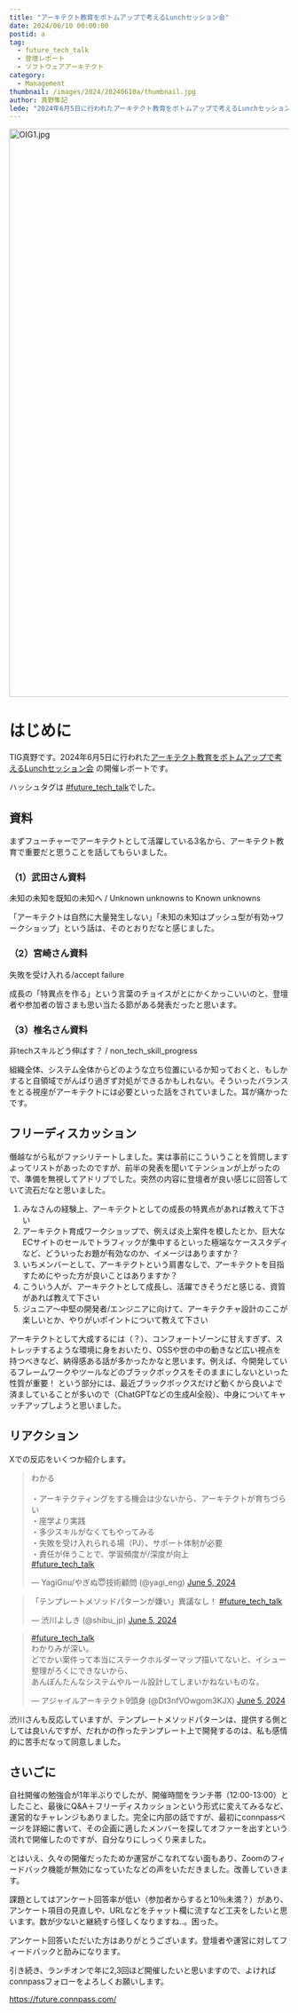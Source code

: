 ```yaml
---
title: "アーキテクト教育をボトムアップで考えるLunchセッション会"
date: 2024/06/10 00:00:00
postid: a
tag:
  - future_tech_talk
  - 登壇レポート
  - ソフトウェアアーキテクト
category:
  - Management
thumbnail: /images/2024/20240610a/thumbnail.jpg
author: 真野隼記
lede: "2024年6月5日に行われたアーキテクト教育をボトムアップで考えるLunchセッション会の開催レポートです。ハッシュタグは #future_tech_talkでした。"
---
```

<img src="/images/2024/20240610a/OIG1.jpg" alt="OIG1.jpg" width="1024" height="1024" loading="lazy">

# はじめに

TIG真野です。2024年6月5日に行われた[アーキテクト教育をボトムアップで考えるLunchセッション会](https://future.connpass.com/event/318520/) の開催レポートです。

ハッシュタグは [#future_tech_talk](https://x.com/hashtag/future_tech_talk?src=hashtag_click)でした。

## 資料

まずフューチャーでアーキテクトとして活躍している3名から、アーキテクト教育で重要だと思うことを話してもらいました。

### （1）武田さん資料

未知の未知を既知の未知へ / Unknown unknowns to Known unknowns

<script defer class="speakerdeck-embed" data-id="ccf8aecc88ba43a9be90caf1af412f09" data-ratio="1.7777777777777777" src="//speakerdeck.com/assets/embed.js"></script>

「アーキテクトは自然に大量発生しない」「未知の未知はプッシュ型が有効→ワークショップ」という話は、そのとおりだなと感じました。

### （2）宮崎さん資料

失敗を受け入れる/accept failure

<script defer class="speakerdeck-embed" data-id="d11d7c94d5ff4c50b6f6bf5e91bc1826" data-ratio="1.7777777777777777" src="//speakerdeck.com/assets/embed.js"></script>

成長の「特異点を作る」という言葉のチョイスがとにかくかっこいいのと、登壇者や参加者の皆さまも思い当たる節がある発表だったと思います。

### （3）椎名さん資料

非techスキルどう伸ばす？ / non_tech_skill_progress

<script defer class="speakerdeck-embed" data-id="a767658792d747dd84a6413473bc75c8" data-ratio="1.7777777777777777" src="//speakerdeck.com/assets/embed.js"></script>

組織全体、システム全体からどのような立ち位置にいるか知っておくと、もしかすると自領域でがんばり過ぎず対処ができるかもしれない。そういったバランスをとる視座がアーキテクトには必要といった話をされていました。耳が痛かったです。

## フリーディスカッション

僭越ながら私がファシリテートしました。実は事前にこういうことを質問しますよってリストがあったのですが、前半の発表を聞いてテンションが上がったので、準備を無視してアドリブでした。突然の内容に登壇者が良い感じに回答していて流石だなと思いました。

1. みなさんの経験上、アーキテクトとしての成長の特異点があれば教えて下さい
1. アーキテクト育成ワークショップで、例えば炎上案件を模したとか、巨大なECサイトのセールでトラフィックが集中するといった極端なケーススタディなど、どういったお題が有効なのか、イメージはありますか？
1. いちメンバーとして、アーキテクトという肩書なしで、アーキテクトを目指すためにやった方が良いことはありますか？
1. こういう人が、アーキテクトとして成長し、活躍できそうだと感じる、資質があれば教えて下さい
1. ジュニア～中堅の開発者/エンジニアに向けて、アーキテクチャ設計のここが楽しいとか、やりがいポイントについて教えて下さい

アーキテクトとして大成するには（？）、コンフォートゾーンに甘えすぎず、ストレッチするような環境に身をおいたり、OSSや世の中の動きなど広い視点を持つべきなど、納得感ある話が多かったかなと思います。例えば、今開発しているフレームワークやツールなどのブラックボックスをそのままにしないといった性質が重要！ という部分には、最近ブラックボックスだけど動くから良いよで済ましていることが多いので（ChatGPTなどの生成AI全般）、中身についてキャッチアップしようと思いました。

## リアクション

Xでの反応をいくつか紹介します。

<blockquote class="twitter-tweet"><p lang="ja" dir="ltr">わかる<br><br>・アーキテクティングをする機会は少ないから、アーキテクトが育ちづらい<br>・座学より実践<br>・多少スキルがなくてもやってみる<br>・失敗を受け入れられる場（PJ）、サポート体制が必要<br>・責任が伴うことで、学習頻度が/深度が向上<br> <a href="https://twitter.com/hashtag/future_tech_talk?src=hash&amp;ref_src=twsrc%5Etfw">#future_tech_talk</a></p>&mdash; YagiGnu/やぎぬ😇技術顧問 (@yagi_eng) <a href="https://twitter.com/yagi_eng/status/1798195239108432267?ref_src=twsrc%5Etfw">June 5, 2024</a></blockquote>

<script async src="https://platform.twitter.com/widgets.js" charset="utf-8"></script>

<blockquote class="twitter-tweet"><p lang="ja" dir="ltr">「テンプレートメソッドパターンが嫌い」異議なし！ <a href="https://twitter.com/hashtag/future_tech_talk?src=hash&amp;ref_src=twsrc%5Etfw">#future_tech_talk</a></p>&mdash; 渋川よしき (@shibu_jp) <a href="https://twitter.com/shibu_jp/status/1798200116970766379?ref_src=twsrc%5Etfw">June 5, 2024</a></blockquote>

<blockquote class="twitter-tweet"><p lang="ja" dir="ltr"><a href="https://twitter.com/hashtag/future_tech_talk?src=hash&amp;ref_src=twsrc%5Etfw">#future_tech_talk</a><br>わかりみが深い。<br>どでかい案件って本当にステークホルダーマップ描いてないと、イシュー整理がろくにできないから、<br>あんぽんたんなシステムやルール設計してしまいかねないものな。</p>&mdash; アジャイルアーキテクト9頭身 (@Dt3nfVOwgom3KJX) <a href="https://twitter.com/Dt3nfVOwgom3KJX/status/1798196450251375020?ref_src=twsrc%5Etfw">June 5, 2024</a></blockquote>

渋川さんも反応していますが、テンプレートメソッドパターンは、提供する側としては良いんですが、だれかの作ったテンプレート上で開発するのは、私も感情的に苦手だなって同意しました。

## さいごに

自社開催の勉強会が1年半ぶりでしたが、開催時間をランチ帯（12:00-13:00）としたこと、最後にQ&A＋フリーディスカッションという形式に変えてみるなど、運営的なチャレンジもありました。完全に内部の話ですが、最初にconnpassページを詳細に書いて、その企画に適したメンバーを探してオファーを出すという流れで開催したのですが、自分なりにしっくり来ました。

とはいえ、久々の開催だったためか運営がこなれてない面もあり、Zoomのフィードバック機能が無効になっていたなどの声をいただきました。改善していきます。

課題としてはアンケート回答率が低い（参加者からすると10％未満？）があり、アンケート項目の見直しや、URLなどをチャット欄に流すなど工夫をしたいと思います。数が少ないと継続すら怪しくなりますね..。困った。

アンケート回答いただいた方はありがとうございます。登壇者や運営に対してフィードバックと励みになります。

引き続き、ランチオンで年に2,3回ほど開催したいと思いますので、よければconnpassフォローをよろしくお願いします。

https://future.connpass.com/
